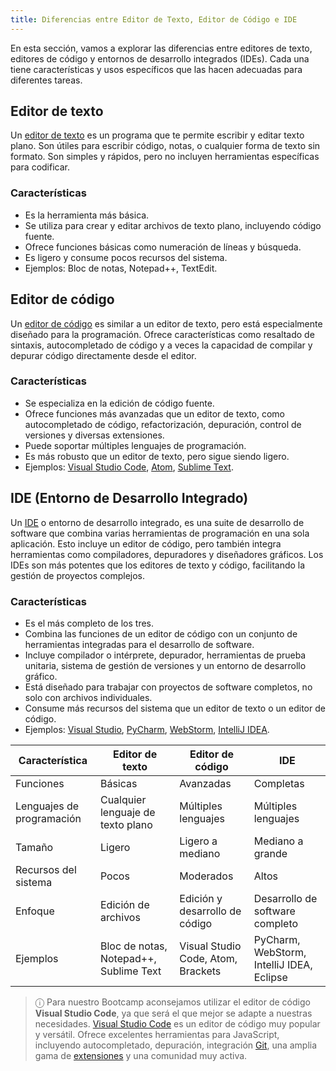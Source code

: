 ```yaml
---
title: Diferencias entre Editor de Texto, Editor de Código e IDE
---
```

En esta sección, vamos a explorar las diferencias entre editores de texto, editores de código y entornos de desarrollo integrados (IDEs). Cada una tiene características y usos específicos que las hacen adecuadas para diferentes tareas.


## **Editor de texto**

Un [editor de texto](https://es.wikipedia.org/wiki/Editor_de_texto) es un programa que te permite escribir y editar texto plano. Son útiles para escribir código, notas, o cualquier forma de texto sin formato. Son simples y rápidos, pero no incluyen herramientas específicas para codificar.

### Características

- Es la herramienta más básica.
- Se utiliza para crear y editar archivos de texto plano, incluyendo código fuente.
- Ofrece funciones básicas como numeración de líneas y búsqueda.
- Es ligero y consume pocos recursos del sistema.
- Ejemplos: Bloc de notas, Notepad++, TextEdit.


## **Editor de código**

Un [editor de código](https://es.wikipedia.org/wiki/Editor_de_c%C3%B3digo_fuente) es similar a un editor de texto, pero está especialmente diseñado para la programación. Ofrece características como resaltado de sintaxis, autocompletado de código y a veces la capacidad de compilar y depurar código directamente desde el editor.

### Características

- Se especializa en la edición de código fuente.
- Ofrece funciones más avanzadas que un editor de texto, como autocompletado de código, refactorización, depuración, control de versiones y diversas extensiones.
- Puede soportar múltiples lenguajes de programación.
- Es más robusto que un editor de texto, pero sigue siendo ligero.
- Ejemplos: [Visual Studio Code](https://code.visualstudio.com/), [Atom](https://atom-editor.cc/), [Sublime Text](https://www.sublimetext.com/).


## **IDE (Entorno de Desarrollo Integrado)**

Un [IDE](https://es.wikipedia.org/wiki/Entorno_de_desarrollo_integrado) o entorno de desarrollo integrado, es una suite de desarrollo de software que combina varias herramientas de programación en una sola aplicación. Esto incluye un editor de código, pero también integra herramientas como compiladores, depuradores y diseñadores gráficos. Los IDEs son más potentes que los editores de texto y código, facilitando la gestión de proyectos complejos.

### Características

- Es el más completo de los tres.
- Combina las funciones de un editor de código con un conjunto de herramientas integradas para el desarrollo de software.
- Incluye compilador o intérprete, depurador, herramientas de prueba unitaria, sistema de gestión de versiones y un entorno de desarrollo gráfico.
- Está diseñado para trabajar con proyectos de software completos, no solo con archivos individuales.
- Consume más recursos del sistema que un editor de texto o un editor de código.
- Ejemplos: [Visual Studio](https://visualstudio.microsoft.com/es/), [PyCharm](https://www.jetbrains.com/pycharm/), [WebStorm](https://www.jetbrains.com/webstorm/), [IntelliJ IDEA](https://www.jetbrains.com/idea/).


| Característica            | Editor de texto                        | Editor de código                   | IDE                                       |
| ------------------------- | -------------------------------------- | ---------------------------------- | ----------------------------------------- |
| Funciones                 | Básicas                                | Avanzadas                          | Completas                                 |
| Lenguajes de programación | Cualquier lenguaje de texto plano      | Múltiples lenguajes                | Múltiples lenguajes                       |
| Tamaño                    | Ligero                                 | Ligero a mediano                   | Mediano a grande                          |
| Recursos del sistema      | Pocos                                  | Moderados                          | Altos                                     |
| Enfoque                   | Edición de archivos                    | Edición y desarrollo de código     | Desarrollo de software completo           |
| Ejemplos                  | Bloc de notas, Notepad++, Sublime Text | Visual Studio Code, Atom, Brackets | PyCharm, WebStorm, IntelliJ IDEA, Eclipse |

> ⓘ Para nuestro Bootcamp aconsejamos utilizar el editor de código **Visual Studio Code**, ya que será el que mejor se adapte a nuestras necesidades. [Visual Studio Code](https://code.visualstudio.com/) es un editor de código muy popular y versátil. Ofrece excelentes herramientas para JavaScript, incluyendo autocompletado, depuración, integración [Git](https://git-scm.com/), una amplia gama de [extensiones](https://marketplace.visualstudio.com/VSCode) y una comunidad muy activa.


